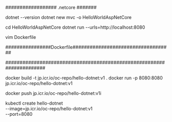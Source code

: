 ################## .netcore #######

dotnet --version
dotnet new mvc -o HelloWorldAspNetCore

cd HelloWorldAspNetCore
dotnet run --urls=http://localhost:8080

vim Dockerfile

################Dockerfile###################################


######################################################################

docker build -t jp.icr.io/oc-repo/hello-dotnet:v1 .
docker run -p 8080:8080 jp.icr.io/oc-repo/hello-dotnet:v1

docker push jp.icr.io/oc-repo/hello-dotnet:v1i



kubectl create hello-dotnet \
    --image=jp.icr.io/oc-repo/hello-dotnet:v1 \
    --port=8080
